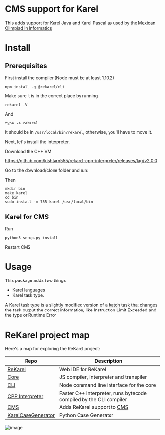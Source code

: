 # CMS support for Karel

This adds support for Karel Java and Karel Pascal as used by the [Mexican Olimpiad in Informatics](https://www.olimpiadadeinformatica.org.mx/OMI/OMI/Inicio.aspx)


# Install

## Prerequisites


First install the compiler (Node must be at least 1.10.2)

`npm install -g @rekarel/cli`


Make sure it is in the correct place by running

`rekarel -V`

And

`type -a rekarel` 

It should be in `/usr/local/bin/rekarel`, otherwise, you'll have to move it.

Next, let's install the interpreter.

Download the C++ VM

https://github.com/kishtarn555/rekarel-cpp-interpreter/releases/tag/v2.0.0

Go to the download/clone folder and run:

Then 
```
mkdir bin
make karel
cd bin
sudo install -m 755 karel /usr/local/bin
```

## Karel for CMS

Run 

`python3 setup.py install`

Restart CMS


# Usage

This package adds two things
* Karel languages
* Karel task type.

A Karel task type is a slightly modified version of a [batch](https://cms.readthedocs.io/en/latest/Task%20types.html#batch) task that changes the task output the correct information, like Instruction Limit Exceeded and the type or Runtime Error

# ReKarel project map

Here's a map for exploring the ReKarel project:


| Repo  | Description |
| --- | --- |
| [ReKarel](https://github.com/kishtarn555/ReKarel/) | Web IDE for ReKarel | 
| [Core](https://github.com/kishtarn555/rekarel-core) | JS compiler, interpreter and transpiler |
| [CLI](https://github.com/kishtarn555/rekarel-cli) | Node command line interface for the core |
| [CPP Interpreter](https://github.com/kishtarn555/rekarel-cpp-interpreter) | Faster C++ interpreter, runs bytecode compiled by the CLI compiler |
| [CMS](https://github.com/kishtarn555/cms_rekarel) | Adds ReKarel support to [CMS](https://github.com/cms-dev/cms) |
| [KarelCaseGenerator](https://github.com/kishtarn555/KarelCaseGenerator/) | Python Case Generator |

![image](https://github.com/user-attachments/assets/a0f155d3-780a-41dd-a2a2-89ebbd04a2b3)



